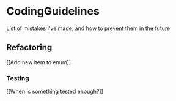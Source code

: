 # CodingGuidelines
List of mistakes I've made, and how to prevent them in the future

## Refactoring
[[Add new item to enum]]
### Testing 
[[When is something tested enough?]]